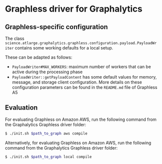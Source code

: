# Graphless driver for Graphalytics 


## Graphless-specific configuration
The class `science.atlarge.graphalytics.graphless.configuration.payload.PayloadWriter` contains some working defaults for a local setup.

These can be adapted as follows:
* `PayloadWriter#MAX_WORKERS`: maximum number of workers that can be active during the processing phase
* `PayloadWriter::getPayloadContent` has some default values for memory, message, and storage client configuration. More details on these configuration parameters can be found in the `README.md` file of Graphless A5


## Evaluation
For evaluating Graphless on Amazon AWS, run the following command from the Graphalytics Graphless driver folder:
```bash
$ ./init.sh $path_to_graph aws compile
```

Alternatively, for evaluating Graphless on Amazon AWS, run the following command from the Graphalytics Graphless driver folder:
```bash
$ ./init.sh $path_to_graph local compile
```
